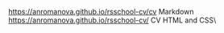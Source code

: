 https://anromanova.github.io/rsschool-cv/cv Markdown\
https://anromanova.github.io/rsschool-cv/ CV HTML and CSS\

